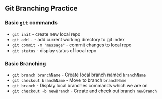 ## Git Branching Practice

### Basic `git` commands

* `git init` - create new local repo
* `git add .` - add current working
directory to git index
* `git commit -m "message"` - commit
changes to local repo
* `git status` - display status of local repo



### Basic Branching
* `git branch branchName` - Create local
branch named `branchName`
* `git checkout branchName` - Move to
branch `branchName`
* `git branch` - Display local branches commands which we are on
* `git checkout -b newBranch` - Create and
check out branch `newBranch`
